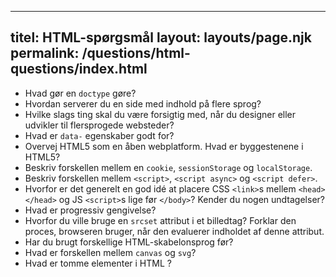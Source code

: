 ***

## titel: HTML-spørgsmål&#xA;layout: layouts/page.njk&#xA;permalink: /questions/html-questions/index.html

*   Hvad gør en `doctype` gøre?
*   Hvordan serverer du en side med indhold på flere sprog?
*   Hvilke slags ting skal du være forsigtig med, når du designer eller udvikler til flersprogede websteder?
*   Hvad er `data-` egenskaber godt for?
*   Overvej HTML5 som en åben webplatform. Hvad er byggestenene i HTML5?
*   Beskriv forskellen mellem en `cookie`, `sessionStorage` og `localStorage`.
*   Beskriv forskellen mellem `<script>`, `<script async>` og `<script defer>`.
*   Hvorfor er det generelt en god idé at placere CSS `<link>`s mellem `<head></head>` og JS `<script>`s lige før `</body>`? Kender du nogen undtagelser?
*   Hvad er progressiv gengivelse?
*   Hvorfor du ville bruge en `srcset` attribut i et billedtag? Forklar den proces, browseren bruger, når den evaluerer indholdet af denne attribut.
*   Har du brugt forskellige HTML-skabelonsprog før?
*   Hvad er forskellen mellem `canvas` og `svg`?
*   Hvad er tomme elementer i HTML ?
